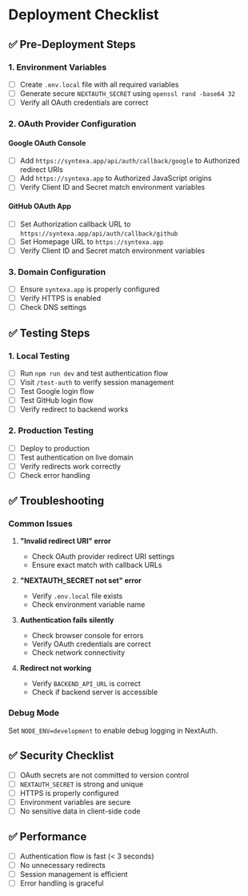 # Deployment Checklist

## ✅ Pre-Deployment Steps

### 1. Environment Variables
- [ ] Create `.env.local` file with all required variables
- [ ] Generate secure `NEXTAUTH_SECRET` using `openssl rand -base64 32`
- [ ] Verify all OAuth credentials are correct

### 2. OAuth Provider Configuration

#### Google OAuth Console
- [ ] Add `https://syntexa.app/api/auth/callback/google` to Authorized redirect URIs
- [ ] Add `https://syntexa.app` to Authorized JavaScript origins
- [ ] Verify Client ID and Secret match environment variables

#### GitHub OAuth App
- [ ] Set Authorization callback URL to `https://syntexa.app/api/auth/callback/github`
- [ ] Set Homepage URL to `https://syntexa.app`
- [ ] Verify Client ID and Secret match environment variables

### 3. Domain Configuration
- [ ] Ensure `syntexa.app` is properly configured
- [ ] Verify HTTPS is enabled
- [ ] Check DNS settings

## ✅ Testing Steps

### 1. Local Testing
- [ ] Run `npm run dev` and test authentication flow
- [ ] Visit `/test-auth` to verify session management
- [ ] Test Google login flow
- [ ] Test GitHub login flow
- [ ] Verify redirect to backend works

### 2. Production Testing
- [ ] Deploy to production
- [ ] Test authentication on live domain
- [ ] Verify redirects work correctly
- [ ] Check error handling

## ✅ Troubleshooting

### Common Issues

1. **"Invalid redirect URI" error**
   - Check OAuth provider redirect URI settings
   - Ensure exact match with callback URLs

2. **"NEXTAUTH_SECRET not set" error**
   - Verify `.env.local` file exists
   - Check environment variable name

3. **Authentication fails silently**
   - Check browser console for errors
   - Verify OAuth credentials are correct
   - Check network connectivity

4. **Redirect not working**
   - Verify `BACKEND_API_URL` is correct
   - Check if backend server is accessible

### Debug Mode
Set `NODE_ENV=development` to enable debug logging in NextAuth.

## ✅ Security Checklist

- [ ] OAuth secrets are not committed to version control
- [ ] `NEXTAUTH_SECRET` is strong and unique
- [ ] HTTPS is properly configured
- [ ] Environment variables are secure
- [ ] No sensitive data in client-side code

## ✅ Performance

- [ ] Authentication flow is fast (< 3 seconds)
- [ ] No unnecessary redirects
- [ ] Session management is efficient
- [ ] Error handling is graceful
